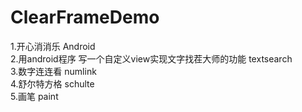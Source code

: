 # ClearFrameDemo <br>
1.开心消消乐 Android <br> 
2.用android程序 写一个自定义view实现文字找茬大师的功能 textsearch <br>
3.数字连连看 numlink  <br>
4.舒尔特方格 schulte <br>
5.画笔 paint <br>